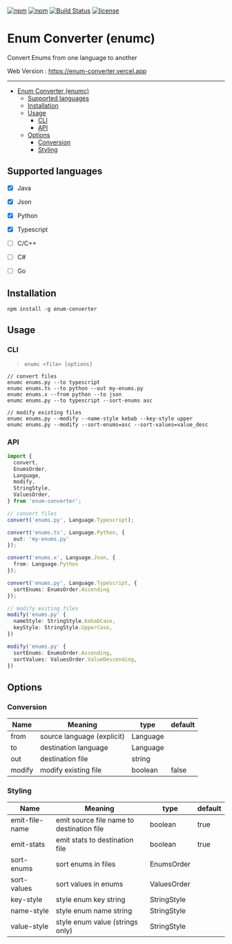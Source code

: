 [![npm](https://img.shields.io/npm/v/enum-converter.svg)](https://www.npmjs.com/package/enum-converter)
[![npm](https://img.shields.io/npm/dw/enum-converter.svg)](https://www.npmjs.com/package/enum-converter)
[![Build Status](https://travis-ci.org/nitzano/enum-converter.svg?branch=master)](https://travis-ci.org/nitzano/enum-converter)
[![license](https://img.shields.io/github/license/nitzano/enum-converter.svg)](https://github.com/nitzano/enum-converter/blob/master/LICENSE)

# Enum Converter (enumc)

Convert Enums from one language to another

Web Version :  https://enum-converter.vercel.app


---

- [Enum Converter (enumc)](#enum-converter-enumc)
  - [Supported languages](#supported-languages)
  - [Installation](#installation)
  - [Usage](#usage)
    - [CLI](#cli)
    - [API](#api)
  - [Options](#options)
    - [Conversion](#conversion)
    - [Styling](#styling)


## Supported languages

* [x] Java
* [x] Json
* [x] Python
* [x] Typescript
* [ ] C/C++
* [ ] C#
* [ ] Go


## Installation

```
npm install -g enum-converter
```

## Usage

### CLI

> ``` enumc <file> [options] ```

```
// convert files
enumc enums.py --to typescript
enumc enums.ts --to python --out my-enums.py
enumc enums.x --from python --to json
enumc enums.py --to typescript --sort-enums asc

// modify existing files
enumc enums.py --modify --name-style kebab --key-style upper 
enumc enums.py --modify --sort-enums=asc --sort-values=value_desc
```

### API

```typescript
import {
  convert,
  EnumsOrder,
  Language,
  modify,
  StringStyle,
  ValuesOrder,
} from 'enum-converter';

// convert files
convert('enums.py', Language.Typescript);

convert('enums.ts', Language.Python, {
  out: 'my-enums.py'
});

convert('enums.x', Language.Json, {
  from: Language.Python
});

convert('enums.py', Language.Typescript, {
  sortEnums: EnumsOrder.Ascending
});

// modify exiting files
modify('enums.py' {
  nameStyle: StringStyle.KebabCase,
  keyStyle: StringStyle.UpperCase,
})

modify('enums.py' {
  sortEnums: EnumsOrder.Ascending,
  sortValues: ValuesOrder.ValueDescending,
})
```


## Options

### Conversion

| Name   | Meaning                    | type     | default |
| ------ | -------------------------- | -------- | ------- |
| from   | source language (explicit) | Language |         |
| to     | destination language       | Language |         |
| out    | destination file           | string   |         |
| modify | modify existing file       | boolean  | false   |


### Styling

| Name           | Meaning                                   | type        | default |
| -------------- | ----------------------------------------- | ----------- | ------- |
| emit-file-name | emit source file name to destination file | boolean     | true    |
| emit-stats     | emit stats to destination file            | boolean     | true    |
| sort-enums     | sort enums in files                       | EnumsOrder  |         |
| sort-values    | sort values in enums                      | ValuesOrder |         |
| key-style      | style enum key string                     | StringStyle |         |
| name-style     | style enum name string                    | StringStyle |         |
| value-style    | style enum value (strings only)           | StringStyle |         |



